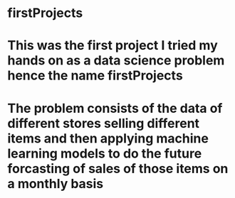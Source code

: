 # firstProjects
# This was the first project I tried my hands on as a data science problem hence the name firstProjects
# The problem consists of the data of different stores selling different items and then applying machine learning models to do the future forcasting of sales of those items on a monthly basis
